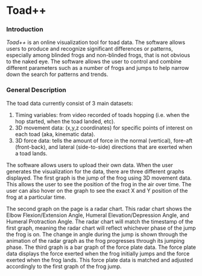 
# Toad++ 
 
### Introduction
*Toad++* is an online visualization tool for toad data. The software allows users to produce and recognize significant differences or patterns, especially among blinded frogs and non-blinded frogs, that is not obvious to the naked eye. The software allows the user to control and combine different parameters such as a number of frogs and jumps to help narrow down the search for patterns and trends.

### General Description 
The toad data currently consist of 3 main datasets: 
1. Timing variables: from video recorded of toads hopping (i.e. when the hop started, when the toad landed, etc).  
2. 3D movement data:  (x,y,z coordinates) for specific points of interest on each toad  (aka, kinematic data).  
3. 3D force data: tells the amount of force in the normal (vertical), fore-aft (front-back), and lateral (side-to-side) directions that are exerted when a toad lands.

The software allows users to upload their own data. When the user generates the visualization for the data, there are three different graphs displayed. The first graph is the jump of the frog using 3D movement data. This allows the user to see the position of the frog in the air over time. The user can also hover on the graph to see the exact X and Y position of the frog at a particular time. 

The second graph on the page is a radar chart. This radar chart shows the Elbow Flexion/Extension Angle, Humeral Elevation/Depression Angle, and Humeral Protraction Angle. The radar chart will match the timestamp of the first graph, meaning the radar chart will reflect whichever phase of the jump the frog is on. The change in angle during the jump is shown through the animation of the radar graph as the frog progresses through its jumping phase.
The third graph is a bar graph of the force plate data. The force plate data displays the force exerted when the frog initially jumps and the force exerted when the frog lands. This force plate data is matched and adjusted accordingly to the first graph of the frog jump.  


